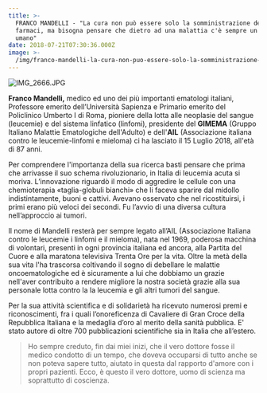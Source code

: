 ```yaml
---
title: >-
  FRANCO MANDELLI - "La cura non può essere solo la somministrazione dei
  farmaci, ma bisogna pensare che dietro ad una malattia c'è sempre un essere
  umano"
date: 2018-07-21T07:30:36.000Z
image: >-
  /img/franco-mandelli-la-cura-non-puo-essere-solo-la-somministrazione-dei-farmaci-ma-bisogna-pensare-che-dietro-ad-una-malattia-ce-sempre-un-essere-umano.md/img_2666.jpg
---
```

![IMG_2666.JPG](/img/franco-mandelli-la-cura-non-puo-essere-solo-la-somministrazione-dei-farmaci-ma-bisogna-pensare-che-dietro-ad-una-malattia-ce-sempre-un-essere-umano.md/img_2666.jpg)

**Franco Mandelli,** medico ed uno dei più importanti ematologi italiani, Professore emerito dell’Università Sapienza e Primario emerito del Policlinico Umberto I di Roma, pioniere della lotta alle neoplasie del sangue (leucemie) e del sistema linfatico (linfomi), presidente del **GIMEMA** (Gruppo Italiano Malattie Ematologiche dell'Adulto) e dell'**AIL** (Associazione italiana contro le leucemie-linfomi e mieloma) ci ha lasciato il 15 Luglio 2018, all'età di 87 anni.

Per comprendere l'importanza della sua ricerca basti pensare che prima che arrivasse il suo schema rivoluzionario, in Italia di leucemia acuta si moriva. L’innovazione riguardò il modo di aggredire le cellule con una chemioterapia «taglia-globuli bianchi» che li faceva sparire dal midollo indistintamente, buoni e cattivi. Avevano osservato che nel ricostituirsi, i primi erano più veloci dei secondi. Fu l’avvio di una diversa cultura nell’approccio ai tumori.

Il nome di Mandelli resterà per sempre legato all’AIL (Associazione Italiana contro le leucemie i linfomi e il mieloma), nata nel 1969, poderosa macchina di volontari, presenti in ogni provincia italiana ed ancora, alla Partita del Cuore e alla maratona televisiva Trenta Ore per la vita. Oltre la metà della sua vita l'ha trascorsa coltivando il sogno di debellare le malattie oncoematologiche ed è sicuramente a lui che dobbiamo un grazie nell'aver contribuito a rendere migliore la nostra società grazie alla sua personale lotta contro la la leucemia e gli altri tumori del sangue.

Per la sua attività scientifica e di solidarietà ha ricevuto numerosi premi e riconoscimenti, fra i quali l’onoreficenza di Cavaliere di Gran Croce della Repubblica Italiana e la medaglia d’oro al merito della sanità pubblica. E' stato autore di oltre 700 pubblicazioni scientifiche sia in Italia che all’estero.

> Ho sempre creduto, fin dai miei inizi, che il vero dottore fosse il medico condotto di un tempo, che doveva occuparsi di tutto anche se non poteva sapere tutto, aiutato in questa dal rapporto d'amore con i propri pazienti. Ecco, è questo il vero dottore, uomo di scienza ma soprattutto di coscienza.
